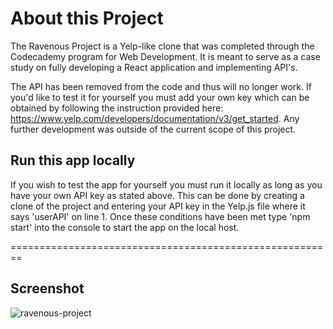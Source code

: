 # About this Project

The Ravenous Project is a Yelp-like clone that was completed through the Codecademy program for Web Development. It is meant to serve as a case study on fully developing a React application and implementing API's.

The API has been removed from the code and thus will no longer work. If you'd like to test it for yourself you must add your own key which can be obtained by following the instruction provided here: https://www.yelp.com/developers/documentation/v3/get_started. Any further development was outside of the current scope of this project.

## Run this app locally

If you wish to test the app for yourself you must run it locally as long as you have your own API key as stated above. This can be done by creating a clone of the project and entering your API key in the Yelp.js file where it says 'userAPI' on line 1. Once these conditions have been met type 'npm start' into the console to start the app on the local host.

========================================================
## Screenshot

![ravenous-project](https://user-images.githubusercontent.com/38704018/152463566-e9b3bce7-7e7c-4c80-a6e5-08794fee4f80.png)
